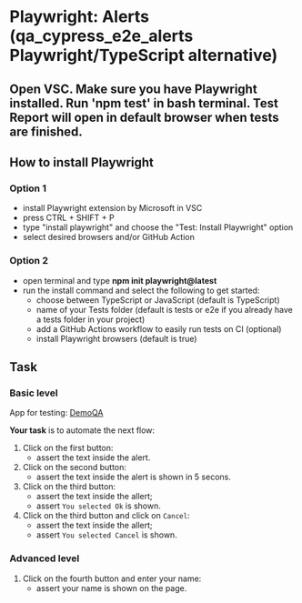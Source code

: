 # Playwright: Alerts (qa_cypress_e2e_alerts Playwright/TypeScript alternative)

## Open VSC. Make sure you have Playwright installed. Run 'npm test' in bash terminal. Test Report will open in default browser when tests are finished.

## How to install Playwright

### Option 1
   - install Playwright extension by Microsoft in VSC
   - press CTRL + SHIFT + P
   - type "install playwright" and choose the "Test: Install Playwright" option
   - select desired browsers and/or GitHub Action

### Option 2
   - open terminal and type **npm init playwright@latest**
   - run the install command and select the following to get started:
      - choose between TypeScript or JavaScript (default is TypeScript)
      - name of your Tests folder (default is tests or e2e if you already have a tests folder in your project)
      - add a GitHub Actions workflow to easily run tests on CI (optional)
      - install Playwright browsers (default is true)

## Task

### Basic level

App for testing: [DemoQA](https://demoqa.com/alerts)

**Your task** is to automate the next flow:

1. Click on the first button:
   - assert the text inside the alert.
1. Click on the second button:
   - assert the text inside the alert is shown in 5 secons.
1. Click on the third button:
   - assert the text inside the allert;
   - assert `You selected Ok` is shown.
1. Click on the third button and click on `Cancel`:
   - assert the text inside the allert;
   - assert `You selected Cancel` is shown.

### Advanced level

1. Click on the fourth button and enter your name:
   - assert your name is shown on the page.
